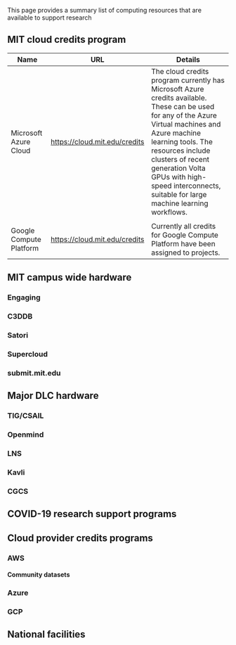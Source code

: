 This page provides a summary list of computing resources that are available to support research

## MIT cloud credits program

| Name          | URL           | Details     |
| ------------- |:-------------:| ------------|
| Microsoft Azure Cloud   | https://cloud.mit.edu/credits | The cloud credits program currently has Microsoft Azure credits available. These can be used for any of the Azure Virtual machines and Azure machine learning tools. The resources include clusters of recent generation Volta GPUs with high-speed interconnects, suitable for large machine learning workflows. |
|               |                               |  |
| Google Compute Platform | https://cloud.mit.edu/credits | Currently all credits for Google Compute Platform have been assigned to projects. |


## MIT campus wide hardware

### Engaging
### C3DDB
### Satori
### Supercloud
### submit.mit.edu

## Major DLC hardware

### TIG/CSAIL
### Openmind
### LNS
### Kavli
### CGCS

## COVID-19 research support programs

## Cloud provider credits programs

### AWS
#### Community datasets

### Azure

### GCP

## National facilities

## 
